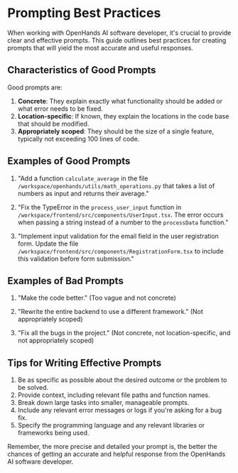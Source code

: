 # Prompting Best Practices

When working with OpenHands AI software developer, it's crucial to provide clear and effective prompts. This guide outlines best practices for creating prompts that will yield the most accurate and useful responses.

## Characteristics of Good Prompts

Good prompts are:

1. **Concrete**: They explain exactly what functionality should be added or what error needs to be fixed.
2. **Location-specific**: If known, they explain the locations in the code base that should be modified.
3. **Appropriately scoped**: They should be the size of a single feature, typically not exceeding 100 lines of code.

## Examples of Good Prompts

1. "Add a function `calculate_average` in the file `/workspace/openhands/utils/math_operations.py` that takes a list of numbers as input and returns their average."

2. "Fix the TypeError in the `process_user_input` function in `/workspace/frontend/src/components/UserInput.tsx`. The error occurs when passing a string instead of a number to the `processData` function."

3. "Implement input validation for the email field in the user registration form. Update the file `/workspace/frontend/src/components/RegistrationForm.tsx` to include this validation before form submission."

## Examples of Bad Prompts

1. "Make the code better." (Too vague and not concrete)

2. "Rewrite the entire backend to use a different framework." (Not appropriately scoped)

3. "Fix all the bugs in the project." (Not concrete, not location-specific, and not appropriately scoped)

## Tips for Writing Effective Prompts

1. Be as specific as possible about the desired outcome or the problem to be solved.
2. Provide context, including relevant file paths and function names.
3. Break down large tasks into smaller, manageable prompts.
4. Include any relevant error messages or logs if you're asking for a bug fix.
5. Specify the programming language and any relevant libraries or frameworks being used.

Remember, the more precise and detailed your prompt is, the better the chances of getting an accurate and helpful response from the OpenHands AI software developer.
